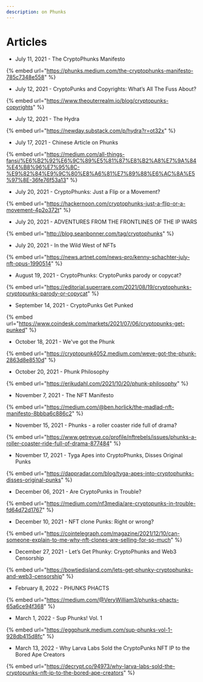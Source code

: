 ```yaml
---
description: on Phunks
---
```


# Articles

* July 11, 2021 - The CryptoPhunks Manifesto

{% embed url="https://phunks.medium.com/the-cryptophunks-manifesto-785c7348e558" %}

* July 12, 2021 - CryptoPunks and Copyrights: What’s All The Fuss About?

{% embed url="https://www.theouterrealm.io/blog/cryptopunks-copyrights" %}

* July 12, 2021 - The Hydra

{% embed url="https://newday.substack.com/p/hydra?r=ot32x" %}

* July 17, 2021 - Chinese Article on Phunks&#x20;

{% embed url="https://medium.com/all-things-fansi/%E6%B2%92%E6%9C%89%E5%81%87%E8%B2%A8%E7%9A%84%E4%B8%96%E7%95%8C-%E9%82%84%E9%9C%80%E8%A6%81%E7%89%88%E6%AC%8A%E5%97%8E-36fe76f53a13" %}

* July 20, 2021 - CryptoPhunks: Just a Flip or a Movement?

{% embed url="https://hackernoon.com/cryptophunks-just-a-flip-or-a-movement-4p2o372t" %}

* July 20, 2021 - ADVENTURES FROM THE FRONTLINES OF THE IP WARS

{% embed url="http://blog.seanbonner.com/tag/cryptophunks" %}

* July 20, 2021 - In the Wild West of NFTs

{% embed url="https://news.artnet.com/news-pro/kenny-schachter-july-nft-opus-1990514" %}

* August 19, 2021 - CryptoPhunks: CryptoPunks parody or copycat?

{% embed url="https://editorial.superrare.com/2021/08/19/cryptophunks-cryptopunks-parody-or-copycat" %}

* September 14, 2021 - CryptoPunks Get Punked

{% embed url="https://www.coindesk.com/markets/2021/07/06/cryptopunks-get-punked" %}

* October 18, 2021 - We've got the Phunk

{% embed url="https://cryptopunk4052.medium.com/weve-got-the-phunk-2863d8e8510d" %}

* October 20, 2021 - Phunk Philosophy

{% embed url="https://erikudahl.com/2021/10/20/phunk-philosophy" %}

* November 7, 2021 - The NFT Manifesto

{% embed url="https://medium.com/@ben.horlick/the-madlad-nft-manifesto-8bbba6c886c2" %}

* November 15, 2021 - Phunks - a roller coaster ride full of drama?

{% embed url="https://www.getrevue.co/profile/nftrebels/issues/phunks-a-roller-coaster-ride-full-of-drama-877484" %}

* November 17, 2021 - Tyga Apes into CryptoPhunks, Disses Original Punks

{% embed url="https://dappradar.com/blog/tyga-apes-into-cryptophunks-disses-original-punks" %}

* December 06, 2021 - Are CryptoPunks in Trouble?

{% embed url="https://medium.com/nf3media/are-cryptopunks-in-trouble-fd64d72d1767" %}

* December 10, 2021 - NFT clone Punks: Right or wrong?

{% embed url="https://cointelegraph.com/magazine/2021/12/10/can-someone-explain-to-me-why-nft-clones-are-selling-for-so-much" %}

* December 27, 2021 - Let’s Get Phunky: CryptoPhunks and Web3 Censorship&#x20;

{% embed url="https://bowtiedisland.com/lets-get-phunky-cryptophunks-and-web3-censorship" %}

* February 8, 2022 - PHUNKS PHACTS

{% embed url="https://medium.com/@VeryWilliam3/phunks-phacts-65a6ce94f368" %}

* March 1, 2022 - Sup Phunks! Vol. 1

{% embed url="https://eggphunk.medium.com/sup-phunks-vol-1-928db415d8fc" %}

* March 13, 2022 - Why Larva Labs Sold the CryptoPunks NFT IP to the Bored Ape Creators

{% embed url="https://decrypt.co/94973/why-larva-labs-sold-the-cryptopunks-nft-ip-to-the-bored-ape-creators" %}

